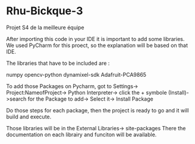 # Rhu-Bickque-3
Projet S4 de la meilleure équipe

After importing this code in your IDE it is important to add some libraries. We used PyCharm for this proect, so the explanation will be based on that IDE.

The libraries that have to be included are :

  numpy
  opencv-python
  dynamixel-sdk
  Adafruit-PCA9865
  

To add those Packages on Pycharm, got to Settings-> Project:NameofProject-> Python Interpreter-> click the + symbole (Install)->search for the Package to add-> Select it-> Install Package

Do those steps for each package, then the project is ready to go and it will build and execute.

Those libraries will be in the External Libraries-> site-packages
There the documentation on each librairy and funciton will be available.
